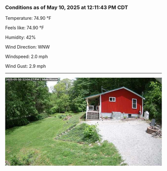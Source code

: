 ### Conditions as of May 10, 2025 at 12:11:43 PM CDT 

Temperature: 74.90 &deg;F

Feels like: 74.90 &deg;F

Humidity: 42%

Wind Direction: WNW

Windspeed: 2.0 mph

Wind Gust: 2.9 mph

---

<img src="./images/latest.jpeg"/>

